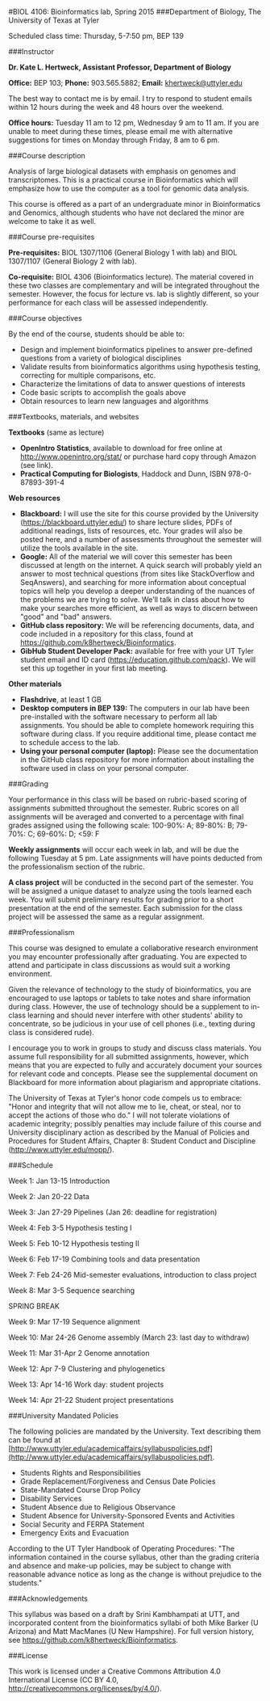 #BIOL 4106: Bioinformatics lab, Spring 2015
###Department of Biology, The University of Texas at Tyler

Scheduled class time: Thursday, 5-7:50 pm, BEP 139

###Instructor

**Dr. Kate L. Hertweck, Assistant Professor, Department of Biology**

**Office:** BEP 103; **Phone:** 903.565.5882; **Email:** khertweck@uttyler.edu

The best way to contact me is by email. I try to respond to student emails within 12 hours during the week and 48 hours over the weekend.

**Office hours:** Tuesday 11 am to 12 pm, Wednesday 9 am to 11 am. If you are unable to meet during these times, please email me with alternative suggestions for times on Monday through Friday, 8 am to 6 pm.

###Course description

Analysis of large biological datasets with emphasis on genomes and transcriptomes. This is a practical course in Bioinformatics which will emphasize how to use the computer as a tool for genomic data analysis.

This course is offered as a part of an undergraduate minor in Bioinformatics and Genomics, although students who have not declared the minor are welcome to take it as well.

###Course pre-requisites

**Pre-requisites:** BIOL 1307/1106 (General Biology 1 with lab) and BIOL 1307/1107 (General Biology 2 with lab).

**Co-requisite:** BIOL 4306 (Bioinformatics lecture). The material covered in these two classes are complementary and will be integrated throughout the semester. However, the focus for lecture vs. lab  is slightly different, so your performance for each class will be assessed independently.

###Course objectives

By the end of the course, students should be able to:

* Design and implement bioinformatics pipelines to answer pre-defined questions from a variety of biological disciplines
* Validate results from bioinformatics algorithms using hypothesis testing, correcting for multiple comparisons, etc.
* Characterize the limitations of data to answer questions of interests
* Code basic scripts to accomplish the goals above
* Obtain resources to learn new languages and algorithms

###Textbooks, materials, and websites

**Textbooks** (same as lecture)
 
* **OpenIntro Statistics**, available to download for free online at http://www.openintro.org/stat/ or purchase hard copy through Amazon (see link).
* **Practical Computing for Biologists**, Haddock and Dunn, ISBN 978-0-87893-391-4


**Web resources**

* **Blackboard:** I will use the site for this course provided by the University (https://blackboard.uttyler.edu/) to share lecture slides, PDFs of additional readings, lists of resources, etc. Your grades will also be posted here, and a number of assessments throughout the semester will utilize the tools available in the site.
* **Google:** All of the material we will cover this semester has been discussed at length on the internet. A quick search will probably yield an answer to most technical questions (from sites like StackOverflow and SeqAnswers), and searching for more information about conceptual topics will help you develop a deeper understanding of the nuances of the problems we are trying to solve. We'll talk in class about how to make your searches more efficient, as well as ways to discern between "good" and "bad" answers.
* **GitHub class repository:** We will be referencing documents, data, and code included in a repository for this class, found at https://github.com/k8hertweck/Bioinformatics.
* **GibHub Student Developer Pack:** available for free with your UT Tyler student email and ID card (https://education.github.com/pack). We will set this up together in your first lab meeting.


**Other materials**

* **Flashdrive**, at least 1 GB
* **Desktop computers in BEP 139:** The computers in our lab have been pre-installed with the software necessary to perform all lab assignments. You should be able to complete homework requiring this software during class. If you require additional time, please contact me to schedule access to the lab.
* **Using your personal computer (laptop):** Please see the documentation in the GitHub class repository for more information about installing the software used in class on your personal computer.  

###Grading

Your performance in this class will be based on rubric-based scoring of assignments submitted throughout the semester. Rubric scores on all assignments will be averaged and converted to a percentage with final grades assigned using the following scale: 100-90%: A; 89-80%: B; 79-70%: C; 69-60%: D; <59: F

**Weekly assignments** will occur each week in lab, and will be due the following Tuesday at 5 pm. Late assignments will have points deducted from the professionalism section of the rubric.


**A class project** will be conducted in the second part of the semester. You will be assigned a unique dataset to analyze using the tools learned each week. You will submit preliminary results for grading prior to a short presentation at the end of the semester. Each submission for the class project will be assessed the same as a regular assignment.

###Professionalism

This course was designed to emulate a collaborative research environment you may encounter professionally after graduating. You are expected to attend and participate in class discussions as would suit a working environment.


Given the relevance of technology to the study of bioinformatics, you are encouraged to use laptops or tablets to take notes and share information during class. However, the use of technology should be a supplement to in-class learning and should never interfere with other students' ability to concentrate, so be judicious in your use of cell phones (i.e., texting during class is considered rude). 


I encourage you to work in groups to study and discuss class materials. You assume full responsibility for all submitted assignments, however, which means that you are expected to fully and accurately document your sources for relevant code and concepts. Please see the supplemental document on Blackboard for more information about plagiarism and appropriate citations.


The University of Texas at Tyler's honor code compels us to embrace: "Honor and integrity that will not allow me to lie, cheat, or steal, nor to accept the actions of those who do." I will not tolerate violations of academic integrity; possibly penalties may include failure of this course and University disciplinary action as described by the Manual of Policies and Procedures for Student Affairs, Chapter 8: Student Conduct and Discipline (http://www.uttyler.edu/mopp/).

###Schedule

Week 1: Jan 13-15 Introduction

Week 2: Jan 20-22 Data

Week 3: Jan 27-29 Pipelines (Jan 26: deadline for registration)

Week 4: Feb 3-5 Hypothesis testing I

Week 5: Feb 10-12 Hypothesis testing II

Week 6: Feb 17-19 Combining tools and data presentation

Week 7: Feb 24-26 Mid-semester evaluations, introduction to class project

Week 8: Mar 3-5 Sequence searching

SPRING BREAK

Week 9: Mar 17-19 Sequence alignment

Week 10: Mar 24-26 Genome assembly (March 23: last day to withdraw)

Week 11: Mar 31-Apr 2 Genome annotation

Week 12: Apr 7-9 Clustering and phylogenetics

Week 13: Apr 14-16 Work day: student projects

Week 14: Apr 21-22 Student project presentations

###University Mandated Policies

The following policies are mandated by the University. Text describing them can be found at [http://www.uttyler.edu/academicaffairs/syllabuspolicies.pdf](http://www.uttyler.edu/academicaffairs/syllabuspolicies.pdf).

* Students Rights and Responsibilities
* Grade Replacement/Forgiveness and Census Date Policies
* State-Mandated Course Drop Policy
* Disability Services
* Student Absence due to Religious Observance
* Student Absence for University-Sponsored Events and Activities
* Social Security and FERPA Statement
* Emergency Exits and Evacuation



According to the UT Tyler Handbook of Operating Procedures:
"The information contained in the course syllabus, other than the grading criteria and absence and make-up policies, may be subject to change with reasonable advance notice as long as the change is without prejudice to the students."

###Acknowledgements

This syllabus was based on a draft by Srini Kambhampati at UTT, and incorporated content from the bioinformatics syllabi of both Mike Barker (U Arizona) and Matt MacManes (U New Hampshire). For full version history, see https://github.com/k8hertweck/Bioinformatics.

###License

This work is licensed under a Creative Commons Attribution 4.0 International License (CC BY 4.0, http://creativecommons.org/licenses/by/4.0/).
 
